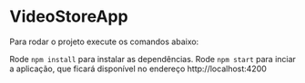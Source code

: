 # VideoStoreApp

Para rodar o projeto execute os comandos abaixo:

Rode `npm install` para instalar as dependências.
Rode `npm start` para inciar a aplicação, que ficará disponível no endereço http://localhost:4200